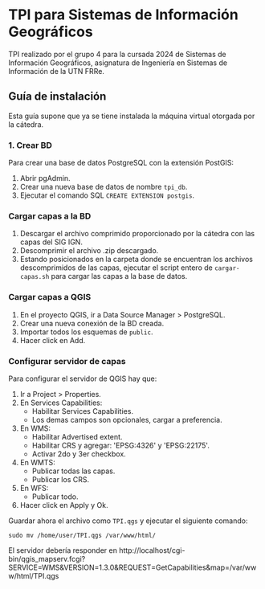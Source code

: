 # TPI para Sistemas de Información Geográficos

TPI realizado por el grupo 4 para la cursada 2024 de Sistemas de Información Geográficos, asignatura de Ingeniería en Sistemas de Información de la UTN FRRe.

## Guía de instalación

Esta guía supone que ya se tiene instalada la máquina virtual otorgada por la cátedra.

### 1. Crear BD

Para crear una base de datos PostgreSQL con la extensión PostGIS:

1. Abrir pgAdmin.
2. Crear una nueva base de datos de nombre `tpi_db`.
3. Ejecutar el comando SQL `CREATE EXTENSION postgis`.

### Cargar capas a la BD

1. Descargar el archivo comprimido proporcionado por la cátedra con las capas del SIG IGN.
2. Descomprimir el archivo .zip descargado.
3. Estando posicionados en la carpeta donde se encuentran los archivos descomprimidos de las capas, ejecutar el script entero de `cargar-capas.sh` para cargar las capas a la base de datos.

### Cargar capas a QGIS

1. En el proyecto QGIS, ir a Data Source Manager > PostgreSQL.
2. Crear una nueva conexión de la BD creada.
3. Importar todos los esquemas de `public`.
4. Hacer click en Add.

### Configurar servidor de capas

Para configurar el servidor de QGIS hay que:

1. Ir a Project > Properties.
2. En Services Capabilities:
   - Habilitar Services Capabilities.
   - Los demas campos son opcionales, cargar a preferencia.
3. En WMS:
   - Habilitar Advertised extent.
   - Habilitar CRS y agregar: 'EPSG:4326' y 'EPSG:22175'.
   - Activar 2do y 3er checkbox.
4. En WMTS:
   - Publicar todas las capas.
   - Publicar los CRS.
5. En WFS:
   - Publicar todo.
6. Hacer click en Apply y Ok.

Guardar ahora el archivo como `TPI.qgs` y ejecutar el siguiente comando:

```
sudo mv /home/user/TPI.qgs /var/www/html/
```

El servidor debería responder en http://localhost/cgi-bin/qgis_mapserv.fcgi?SERVICE=WMS&VERSION=1.3.0&REQUEST=GetCapabilities&map=/var/www/html/TPI.qgs
